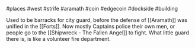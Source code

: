 #places #west #strife  #aramath #coin #edgecoin #dockside #building 

Used to be barracks for city guard, before the defense of [[Aramath]] was unified in the [[Forts]].  Now mostly Captains police their own men, or people go to the [[Shipwreck - The Fallen Angel]] to fight.  What little guard there is, is like a volunteer fire department.